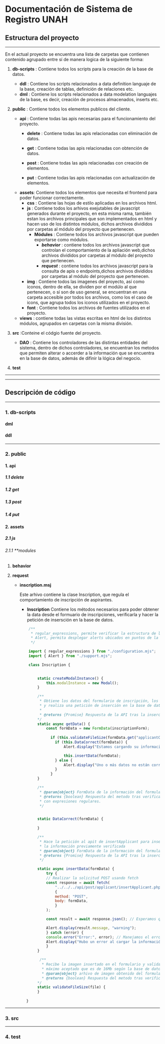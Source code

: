 

# Documentación de Sistema de Registro UNAH

## Estructura del proyecto

<!-- Mencionar lista de carpeta y su uso, qué es lo que debería contener -->
---
En el actual proyecto se encuentra una lista de carpetas que contienen contenido agrupado entre sí de manera logica de la siguiente forma:

1. **db-scripts** : Contiene todos los scripts para la creación de la base de datos.
    * **ddl** : Contiene los scripts relacionados a data definition languaje de la base, creación de tablas, definición de relaciones etc.
    * **dml** : Contiene los scripts relacionados a data modelation languajes de la base, es decir, creación de procesos almacenados, inserts etc.
2. **public** : Contiene todos los elementos publicos del cliente.
   
    * **api** : Contiene todas las apis necesarias para el funcionamiento del proyecto.
        * **delete** : Contiene todas las apis relacionadas con eliminación de datos.
        * **get** : Contiene todas las apis relacionadas con obtención de datos.
        * **post** : Contiene todas las apis relacionadas con creación de elementos.

        * **put** : Contiene todas las apis relacionadas con actualización de elementos.
    * **assets**: Contiene todos los elementos que necesita el frontend para poder funcionar correctamente.
        * **css** : Contiene las hojas de estilo aplicadas en los archivos html.
        * **js** : Contiene todos los arhivos exejutables de javascript generados durante el proyecto, en esta misma rama, también estan los archivos principales que son implementados en html y hacen uso de los distintos módulos, dichos archivos divididos por carpetas al módulo del proyecto que pertenecen.
            * **Módules** : Contiene todos los archivos javascript que pueden exportarse como módulos.
                 * ***behavior*** : contiene todos los archivos javascript que controlan el comportamiento de la apliación web,dichos archivos divididos por carpetas al módulo del proyecto que pertenecen.
                 * ***request*** : contiene todos los archivos javascript para la consulta de apis o endpoints,dichos archivos divididos por carpetas al módulo del proyecto que pertenecen.
        * **img** : Contiene todos las imagenes del proyecto, así como iconos, dentro de ella, se dividen por el modúlo al que pertenecen, o sí son de uso general, se encuentran en una carpeta accesible por todos los archivos, como los el caso de icons, que agrupa todos los iconos utilizados en el proyecto.
        * **font** : Contiene todos los archivos de fuentes utilizados en el proyecto. 
    * **views** : contiene todas las vistas escritas en html de los distintos módulos, agrupados en carpetas con la misma división.

3. **src** :Conteine el códgio fuente del proyecto.
    * **DAO** : Contiene los controladores de las distintas entidades del sistema, dentro de dichos controladores, se encuentran los metodos que permiten alterar o accerder a la información que se encuentra en la base de datos, además de difinir la lógica del negocio.    
4. **test**


___
___

## Descripción de código
___ 
<!-- Dentro del apartado de cada carpeta, crea un titulo para tu archivo si no existe, de exitir crea un nombre par el metodo que creaste, explicando, su paramentros, su salida esperada y su comportamiento.-->

<!-- si un archivo tiene varias clases, primero dar una pequeña descripcioón de lo que contiene el arhcivo, luego listar las clases una pequeña descripción de ella y luego explicación de metodos-->


### 1. db-scripts
#### dml


#### ddl 

---
### 2. public
#### 1. api

##### 1.1 delete

##### 1.2 get

##### 1.3 post

##### 1.4 put

#### 2. assets

##### 2.1 js 
###### 2.1.1 **modules

1. **behavior**

2. **request**    
    * **inscription.msj**
        
        Este arhivo contiene la clase Inscription, que regula el comportamiento de inscripción de aspirantes.

        * **Inscription**
        Contiene los métodos necesarios para poder obtener la data desde el formuario de inscripciones, verificarla y hacer la petición de insersción en la base de datos.

        ```javascript
            /**
             * regular_expressions, permite verificar la estructura de los datos ingresados.
             * Alert, permita desplegar alerts ubicados en puntos de la vista html.
             */

            import { regular_expressions } from "./configuration.mjs";
            import { Alert } from "./support.mjs";

            class Inscription {
               

                static createModalInstance() {
                    this.modalInstance = new Modal();
                }

                /**
                 * Obtiene los datos del formulario de inscripción, los valida
                 * y realiza una petición de inserción en la base de datos.
                 * 
                 * @returns {Promise} Respuesta de la API tras la inserción.
                */
                static async getData() {
                    const formData = new FormData(inscriptionForm);
                    
                      if (this.validateFileSize(formData.get("applicantCertificate"))) {
                        if (this.DataCorrect(formData)) {
                            Alert.display("Estamos cargando su información", "success");

                            this.insertData(formData);
                        } else {
                            Alert.display("Uno o más datos no están correctos", "danger");
                        }
                      }
                }

                /**
                 * @param{object} FormData de la información del formulario
                 * @returns {boolean} Respuesta del metodo tras verificar la concordancia .
                 * con expresiones regulares.
                 */


                static DataCorrect(formData) {
              
                }

                /**
                 * Hace la petición al apit de insertApplicant para insertar la
                 * la información previamente verificada
                 * @param{object} FormData de la información del formulario
                 * @returns {Promise} Respuesta de la API tras la inserción.
                 */

                static async insertData(formData) {
                    try {
                    // Realizar la solicitud POST usando fetch
                    const response = await fetch(
                        "../../../api/post/applicant/insertApplicant.php",
                        {
                        method: "POST",
                        body: formData,
                        }
                    );

                    const result = await response.json(); // Esperamos que la respuesta sea convertida a JSON

                    Alert.display(result.message, "warning");
                    } catch (error) {
                    console.error("Error:", error); // Manejamos el error si ocurre
                    Alert.display("Hubo un error al cargar la información", "danger");
                    }
                }

                 /**
                  * Recibe la imagen insertado en el formulario y valida el tamaño 
                  * máximo aceptado que es de 16Mb según la base de datos.
                  * @param{object} arhivo de imagen obtenido del formulario
                  * @returns {boolean} Respuesta del metodo tras verificar el tamaño.
                */
                static validateFileSize(file) {
                }
                
           }   
        ```
       
        



---
### 3. src
---
### 4. test